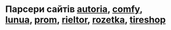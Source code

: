 <h1>Парсери сайтів <a href='https://auto.ria.com/uk/'>autoria</a>, <a href='https://comfy.ua/'>comfy</a>, <a href='https://lun.ua/'>lunua</a>, <a href='https://prom.ua/'>prom</a>, <a href='https://rieltor.ua/'>rieltor</a>, <a href='https://rozetka.com.ua/ua/'>rozetka</a>, <a href='https://tireshop.ua/'>tireshop</a></h1>
